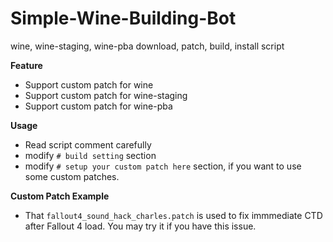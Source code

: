 # Simple-Wine-Building-Bot
wine, wine-staging, wine-pba download, patch, build, install script

**Feature**
* Support custom patch for wine
* Support custom patch for wine-staging
* Support custom patch for wine-pba

**Usage**
* Read script comment carefully
* modify `# build setting` section 
* modify `# setup your custom patch here` section, if you want to use some custom patches.

**Custom Patch Example**
* That `fallout4_sound_hack_charles.patch` is used to fix immmediate CTD after Fallout 4 load. You may try it if you have this issue.

